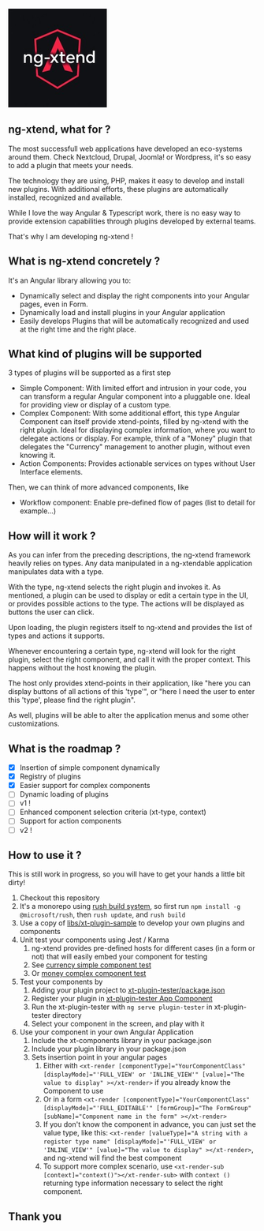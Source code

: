 ![image](docs/logos/logo-xtend-angular-red-small.png)
## ng-xtend, what for ?

The most successfull web applications have developed an eco-systems around them. Check Nextcloud, Drupal, Joomla! or Wordpress, it's so easy to add a plugin that meets your needs.

The technology they are using, PHP, makes it easy to develop and install new plugins. With additional efforts, these plugins are automatically installed, recognized and available.

While I love the way Angular & Typescript work, there is no easy way to provide extension capabilities through plugins developed by external teams.

That's why I am developing ng-xtend !

## What is ng-xtend concretely ?

It's an Angular library allowing you to:
- Dynamically select and display the right components into your Angular pages, even in Form.
- Dynamically load and install plugins in your Angular application
- Easily develops Plugins that will be automatically recognized and used at the right time and the right place.

## What kind of plugins will be supported

3 types of plugins will be supported as a first step
- Simple Component: With limited effort and intrusion in your code, you can transform a regular Angular component into a pluggable one. Ideal for providing view or display of a custom type.
- Complex Component: With some additional effort, this type Angular Component can itself provide xtend-points, filled by ng-xtend with the right plugin. Ideal for displaying complex information, where you want to delegate actions or display.
For example, think of a "Money" plugin that delegates the "Currency" management to another plugin, without even knowing it.
- Action Components: Provides actionable services on types without User Interface elements.

Then, we can think of more advanced components, like
- Workflow component: Enable pre-defined flow of pages (list to detail for example...) 

## How will it work ?

As you can infer from the preceding descriptions, the ng-xtend framework heavily relies on types. Any data manipulated in a ng-xtendable application manipulates data with a type.

With the type, ng-xtend selects the right plugin and invokes it. As mentioned, a plugin can be used to display or edit a certain type in the UI, or provides possible actions to the type. The actions will be displayed as buttons the user can click.

Upon loading, the plugin registers itself to ng-xtend and provides the list of types and actions it supports.

Whenever encountering a certain type, ng-xtend will look for the right plugin, select the right component, and call it with the proper context. This happens without the host knowing the plugin.

The host only provides xtend-points in their application, like "here you can display buttons of all actions of this 'type'", or "here I need the user to enter this 'type', please find the right plugin".

As well, plugins will be able to alter the application menus and some other customizations.

## What is the roadmap ?

- [x] Insertion of simple component dynamically 
- [x] Registry of plugins
- [x] Easier support for complex components
- [ ] Dynamic loading of plugins
- [ ] v1 !
- [ ] Enhanced component selection criteria (xt-type, context)
- [ ] Support for action components
- [ ] v2 !

## How to use it ?
This is still work in progress, so you will have to get your hands a little bit dirty!

1. Checkout this repository
2. It's a monorepo using [rush build system](https://rushjs.io/), so first run `npm install -g @microsoft/rush`, then `rush update`, and `rush build`
2. Use a copy of [libs/xt-plugin-sample](https://github.com/dont-code/ng-xtend/tree/main/libs/xt-plugin-sample) to develop your own plugins and components
3. Unit test your components using Jest / Karma
   1. ng-xtend provides pre-defined hosts for different cases (in a form or not) that will easily embed your component for testing
   2. See [currency simple component test](https://github.com/dont-code/ng-xtend/blob/main/libs/xt-plugin-sample/projects/sample/src/lib/currency/sample-currency.component.spec.ts)
   3. Or [money complex component test](https://github.com/dont-code/ng-xtend/blob/main/libs/xt-plugin-sample/projects/sample/src/lib/money/sample-money.component.spec.ts)
4. Test your components by
   1. Adding your plugin project to [xt-plugin-tester/package.json](https://github.com/dont-code/ng-xtend/blob/main/libs/xt-plugin-tester/package.json)
   2. Register your plugin in [xt-plugin-tester App Component](https://github.com/dont-code/ng-xtend/blob/main/libs/xt-plugin-tester/projects/plugin-tester/src/app/app.component.ts)
   3. Run the xt-plugin-tester with `ng serve plugin-tester` in xt-plugin-tester directory
   4. Select your component in the screen, and play with it
5. Use your component in your own Angular Application
   1. Include the xt-components library in your package.json
   2. Include your plugin library in your package.json
   3. Sets insertion point in your angular pages
      1. Either with `<xt-render [componentType]="YourComponentClass" [displayMode]="'FULL_VIEW' or 'INLINE_VIEW'" [value]="The value to display" ></xt-render>` if you already know the Component to use
      2. Or in a form `<xt-render [componentType]="YourComponentClass" [displayMode]="'FULL_EDITABLE'" [formGroup]="The FormGroup" [subName]="Component name in the form" ></xt-render>`
      3. If you don't know the component in advance, you can just set the value type, like this: `<xt-render [valueType]="A string with a register type name" [displayMode]="'FULL_VIEW' or 'INLINE_VIEW'" [value]="The value to display" ></xt-render>`, and ng-xtend will find the best component
      4. To support more complex scenario, use `<xt-render-sub [context]="context()"></xt-render-sub>` with `context ()` returning type information necessary to select the right component.

## Thank you
